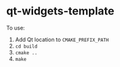 # qt-widgets-template

To use:

1. Add Qt location to `CMAKE_PREFIX_PATH`
2. `cd build`
3. `cmake ..`
4. `make`

